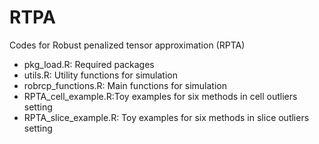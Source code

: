 # RTPA
Codes for Robust penalized tensor approximation (RPTA)

- pkg_load.R: Required packages
- utils.R: Utility functions for simulation
- robrcp_functions.R: Main functions for simulation
- RPTA_cell_example.R:Toy examples for six methods in cell outliers setting
- RPTA_slice_example.R: Toy examples for six methods in slice outliers setting
